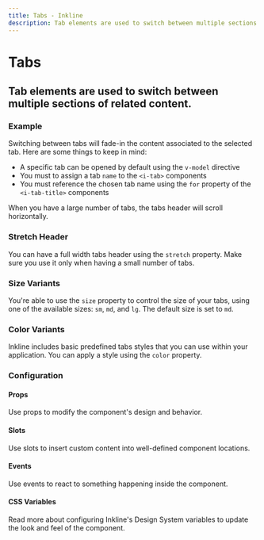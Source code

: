 ```yaml
---
title: Tabs - Inkline
description: Tab elements are used to switch between multiple sections of related content. 
---
```


<script setup>
import { manifest } from '@inkline/inkline/components/ITabs/manifest.mjs';
import {
    ITabsBasicExample,
    ITabsColorVariantsExample,
    ITabsSizeVariantsExample,
    ITabsStretchExample
} from '@inkline/inkline/components/ITabs/examples/index.mjs';
import { default as ITabsBasicExampleHTML } from '@inkline/inkline/components/ITabs/examples/basic.html?raw';
import { default as ITabsBasicExampleJS } from '@inkline/inkline/components/ITabs/examples/basic.mjs?raw';
import { default as ITabsColorVariantsExampleHTML } from '@inkline/inkline/components/ITabs/examples/color-variants.html?raw';
import { default as ITabsColorVariantsExampleJS } from '@inkline/inkline/components/ITabs/examples/color-variants.mjs?raw';
import { default as ITabsSizeVariantsExampleHTML } from '@inkline/inkline/components/ITabs/examples/size-variants.html?raw';
import { default as ITabsSizeVariantsExampleJS } from '@inkline/inkline/components/ITabs/examples/size-variants.mjs?raw';
import { default as ITabsStretchExampleHTML } from '@inkline/inkline/components/ITabs/examples/stretch.html?raw';
import { default as ITabsStretchExampleJS } from '@inkline/inkline/components/ITabs/examples/stretch.mjs?raw';
</script>

# Tabs
## Tab elements are used to switch between multiple sections of related content. 

### Example
Switching between tabs will fade-in the content associated to the selected tab. Here are some things to keep in mind:
- A specific tab can be opened by default using the `v-model` directive
- You must to assign a tab `name` to the `<i-tab>` components
- You must reference the chosen tab name using the `for` property of the `<i-tab-title>` components

<example :component="ITabsBasicExample" :html="ITabsBasicExampleHTML" :js="ITabsBasicExampleJS"></example>

When you have a large number of tabs, the tabs header will scroll horizontally.

### Stretch Header
You can have a full width tabs header using the `stretch` property. Make sure you use it only when having a small number of tabs.

<example :component="ITabsStretchExample" :html="ITabsStretchExampleHTML" :js="ITabsStretchExampleJS"></example>

### Size Variants
You're able to use the `size` property to control the size of your tabs, using one of the available sizes: `sm`, `md`, and `lg`. 
The default size is set to `md`.

<example :component="ITabsSizeVariantsExample" :html="ITabsSizeVariantsExampleHTML" :js="ITabsSizeVariantsExampleJS"></example>

### Color Variants
Inkline includes basic predefined tabs styles that you can use within your application. You can apply a style using the `color` property.

<example :component="ITabsColorVariantsExample" :html="ITabsColorVariantsExampleHTML" :js="ITabsColorVariantsExampleJS"></example>


### Configuration

#### Props
Use props to modify the component's design and behavior.

<props-table :manifest="manifest"></props-table>

#### Slots
Use slots to insert custom content into well-defined component locations.

<slots-table :manifest="manifest"></slots-table>

#### Events
Use events to react to something happening inside the component.

<events-table :manifest="manifest"></events-table>

#### CSS Variables
<router-link :to="{ name: 'docs-introduction-design-system' }">Read more</router-link> about configuring Inkline's Design System variables to update the look and feel of the component.

<css-variables-table :manifest="manifest" type="local"></css-variables-table>
